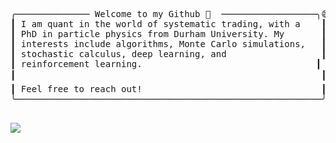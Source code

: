 <pre>
╭────────────── Welcome to my Github 👋  ──────────────────╮😄               
┃ I am quant in the world of systematic trading, with a    ┃ ┣━━ 💾 Repositories                         
┃ PhD in particle physics from Durham University. My       ┃ ┃   ┣━━ <a href=https://github.com/alexisdpc/Heston-model>Heston Model</a>
┃ interests include algorithms, Monte Carlo simulations,   ┃ ┃   ┣━━ <a href=https://github.com/alexisdpc/Black-Scholes-and-Greeks>Black-Scholes and Greeks</a>
┃ stochastic calculus, deep learning, and                  ┃ ┃   ┣━━ <a href=https://github.com/alexisdpc/Deep-Hedging>Deep Hedging</a>
┃ reinforcement learning.                                 ┃ ┃   ┗━━ <a href=https://github.com/alexisdpc/title-author-from-pdf>Extract Title & Authors </a>
┃                                                          ┃ ┗━━ 📚 Particle Physics Articles       
┃ Feel free to reach out!                                  ┃      ┣━━ <a href=https://link.springer.com/article/10.1007/JHEP03(2021)185>Electric Dipole Moments & New Forces</a>
╰──────────────────────────────────────────────────────────╯      ┣━━ <a href=https://link.springer.com/article/10.1007/JHEP11(2019)093>The QCD Axion & Unification</a>
                                                                   ┗━━ <a href=https://journals.aps.org/prd/abstract/10.1103/PhysRevD.97.095013>Asymptotic Safety</a>
</pre>

![](https://komarev.com/ghpvc/?username=alexisdpc&label=Visits)

